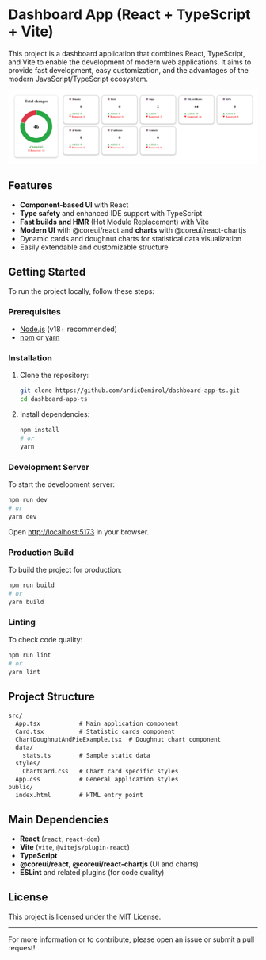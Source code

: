 # Dashboard App (React + TypeScript + Vite)

This project is a dashboard application that combines React, TypeScript, and Vite to enable the development of modern web applications. It aims to provide fast development, easy customization, and the advantages of the modern JavaScript/TypeScript ecosystem.

<img src="./public/dashboard-sample.png" alt="Dashboard Screenshot" />

## Features

- **Component-based UI** with React
- **Type safety** and enhanced IDE support with TypeScript
- **Fast builds and HMR** (Hot Module Replacement) with Vite
- **Modern UI** with @coreui/react and **charts** with @coreui/react-chartjs
- Dynamic cards and doughnut charts for statistical data visualization
- Easily extendable and customizable structure

## Getting Started

To run the project locally, follow these steps:

### Prerequisites

- [Node.js](https://nodejs.org/) (v18+ recommended)
- [npm](https://www.npmjs.com/) or [yarn](https://yarnpkg.com/)

### Installation

1. Clone the repository:

   ```sh
   git clone https://github.com/ardicDemirol/dashboard-app-ts.git
   cd dashboard-app-ts
   ```

2. Install dependencies:
   ```sh
   npm install
   # or
   yarn
   ```

### Development Server

To start the development server:

```sh
npm run dev
# or
yarn dev
```

Open [http://localhost:5173](http://localhost:5173) in your browser.

### Production Build

To build the project for production:

```sh
npm run build
# or
yarn build
```

### Linting

To check code quality:

```sh
npm run lint
# or
yarn lint
```

## Project Structure

```
src/
  App.tsx           # Main application component
  Card.tsx          # Statistic cards component
  ChartDoughnutAndPieExample.tsx  # Doughnut chart component
  data/
    stats.ts        # Sample static data
  styles/
    ChartCard.css   # Chart card specific styles
  App.css           # General application styles
public/
  index.html        # HTML entry point
```

## Main Dependencies

- **React** (`react`, `react-dom`)
- **Vite** (`vite`, `@vitejs/plugin-react`)
- **TypeScript**
- **@coreui/react**, **@coreui/react-chartjs** (UI and charts)
- **ESLint** and related plugins (for code quality)

## License

This project is licensed under the MIT License.

---

For more information or to contribute, please open an issue or submit a pull request!
